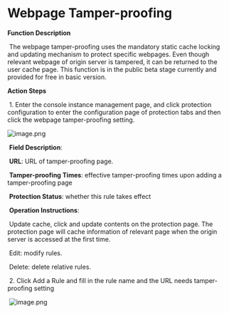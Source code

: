 # Webpage Tamper-proofing

**Function Description**

​    The webpage tamper-proofing uses the mandatory static cache locking and updating mechanism to protect specific webpages. Even though relevant webpage of origin server is tampered, it can be returned to the user cache page. This function is in the public beta stage currently and provided for free in basic version.

**Action Steps**

​     1. Enter the console instance management page, and click protection configuration to enter the configuration page of protection tabs and then click the webpage tamper-proofing setting.

![image.png](https://img1.jcloudcs.com/cms/ab29442e-f406-442d-9334-4db0db4a1b4b20180817111409.png)

​    **Field Description**:

​    **URL**: URL of tamper-proofing page.

​    **Tamper-proofing Times**: effective tamper-proofing times upon adding a tamper-proofing page

​    **Protection Status**: whether this rule takes effect

​    **Operation Instructions**:   

​            Update cache, click and update contents on the protection page. The protection page will cache information of relevant page when the origin server is accessed at the first time.

​            Edit: modify rules.

​            Delete: delete relative rules.

​    2. Click Add a Rule and fill in the rule name and the URL needs tamper-proofing setting

​    ![image.png](https://img1.jcloudcs.com/cms/1270e388-4827-4e1c-9244-0500785b4f1f20180817111645.png)